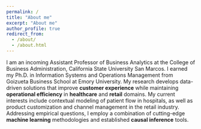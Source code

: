 ```yaml
---
permalink: /
title: "About me"
excerpt: "About me"
author_profile: true
redirect_from: 
  - /about/
  - /about.html
---
```


I am an incoming Assistant Professor of Business Analytics at the College of Business Administration, California State University San Marcos. I earned my
Ph.D. in Information Systems and Operations Management from Goizueta Business School at Emory University.
My research develops data-driven solutions that improve **customer experience** while maintaining **operational efficiency** in **healthcare** and **retail** domains.
My current interests include contextual modeling of patient flow in hospitals, as well as product customization and channel management in the retail industry.
Addressing empirical questions, I employ a combination of cutting-edge **machine learning** methodologies and established **causal inference** tools.
